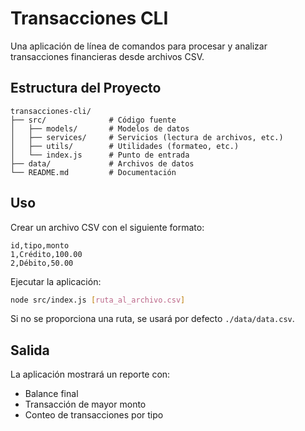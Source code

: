 # Transacciones CLI

Una aplicación de línea de comandos para procesar y analizar transacciones financieras desde archivos CSV.

## Estructura del Proyecto

```plaintext
transacciones-cli/
├── src/              # Código fuente
│   ├── models/       # Modelos de datos
│   ├── services/     # Servicios (lectura de archivos, etc.)
│   ├── utils/        # Utilidades (formateo, etc.)
│   └── index.js      # Punto de entrada
├── data/             # Archivos de datos
└── README.md         # Documentación
```

## Uso

Crear un archivo CSV con el siguiente formato:

```csv
id,tipo,monto
1,Crédito,100.00
2,Débito,50.00
```

Ejecutar la aplicación:

```bash
node src/index.js [ruta_al_archivo.csv]
```

Si no se proporciona una ruta, se usará por defecto `./data/data.csv`.

## Salida

La aplicación mostrará un reporte con:

- Balance final
- Transacción de mayor monto
- Conteo de transacciones por tipo
